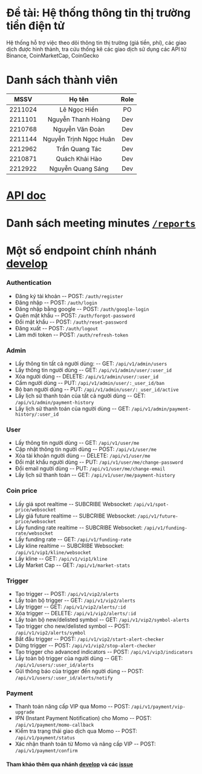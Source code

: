 # Đề tài: Hệ thống thông tin thị trường tiền điện tử
Hệ thống hỗ trợ việc theo dõi thông tin thị trường (giá tiền, phí), các giao dịch được hình thành, tra cứu thống kê các giao dịch sử dụng các API từ Binance, CoinMarketCap, CoinGecko 
# Danh sách thành viên
|    MSSV   |         Họ tên         |  Role  |
|:---------:|:----------------------:|:------:|
|  2211024  |      Lê Ngọc Hiền      | PO     |
|  2211101  |   Nguyễn Thanh Hoàng   | Dev    |
|  2210768  |    Nguyễn Văn Đoàn     | Dev    |
|  2211144  | Nguyễn Trịnh Ngọc Huân | Dev    |
|  2212962  |     Trần Quang Tác     | Dev    |
|  2210871  |     Quách Khải Hào     | Dev    |
|  2212922  |    Nguyễn Quang Sáng   | Dev    |
# [API doc](https://a1-price.thuanle.me/docs/index.html)
# Danh sách meeting minutes [`/reports`](https://github.com/dath-241/coin-price-be-go/tree/main/reports)

# Một số endpoint chính nhánh [develop](https://github.com/dath-241/coin-price-be-go/tree/develop)

### Authentication
- Đăng ký tài khoản
-- POST: ```/auth/register```
- Đăng nhập
-- POST: ```/auth/login```
- Đăng nhập bằng google
-- POST: ```/auth/google-login```
- Quên mật khẩu
-- POST: ```/auth/forgot-password```
- Đổi mật khẩu
-- POST: ```/auth/reset-password```
- Đăng xuất
-- POST: ```/auth/logout```
- Làm mới token
-- POST: ```/auth/refresh-token```

### Admin
- Lấy thông tin tất cả người dùng:
-- GET: ```/api/v1/admin/users```
- Lấy thông tin người dùng
-- GET: ```/api/v1/admin/user/:user_id```
- Xóa người dùng
-- DELETE: ```/api/v1/admin/user/:user_id```
- Cấm người dùng
-- PUT: ```/api/v1/admin/user/:_user_id/ban```
- Bỏ ban người dùng
-- PUT: ```/api/v1/admin/user/:_user_id/active```
- Lấy lịch sử thanh toán của tất cả người dùng
-- GET: ```/api/v1/admin/payment-history```
- Lấy lịch sử thanh toán của người dùng
-- GET: ```/api/v1/admin/payment-history/:user_id```

### User 
- Lấy thông tin người dùng
-- GET: ```/api/v1/user/me```
- Cập nhật thông tin người dùng
-- POST: ```/api/v1/user/me```
- Xóa tài khoản người dùng
-- DELETE: ```/api/v1/user/me```
- Đổi mật khẩu người dùng
-- PUT: ```/api/v1/user/me/change-password```
- Đổi email người dùng
-- PUT: ```/api/v1/user/me/change-email```
- Lấy lịch sử thanh toán
-- GET: ```/api/v1/user/me/payment-history```

### Coin price
- Lấy giá spot realtime
-- SUBCRIBE Websocket: ```/api/v1/spot-price/websocket```
- Lấy giá future realtime
-- SUBCRIBE Websocket: ```/api/v1/future-price/websocket```
- Lấy funding rate realtime
-- SUBCRIBE Websocket: ```/api/v1/funding-rate/websocket```
- Lấy funding rate
-- GET: ```/api/v1/funding-rate```
- Lấy kline realtime
-- SUBCRIBE Websocket: ```/api/v1/vip1/kline/websocket```
- Lấy kline
-- GET: ```/api/v1/vip1/kline```
- Lấy Market Cap
-- GET: ```/api/v1/market-stats```

### Trigger
- Tạo trigger
-- POST: ```/api/v1/vip2/alerts```
- Lấy toàn bộ trigger
-- GET: ```/api/v1/vip2/alerts```
- Lấy trigger
-- GET: ```/api/v1/vip2/alerts/:id```
- Xóa trigger
-- DELETE: ```/api/v1/vip2/alerts/:id```
- Lấy toàn bộ new/delisted symbol 
-- GET: ```/api/v1/vip2/symbol-alerts``` 
- Tạo trigger cho new/delisted symbol
-- POST: ```/api/v1/vip2/alerts/symbol```
- Bắt đầu trigger
-- POST: ```/api/v1/vip2/start-alert-checker```
- Dừng trigger
-- POST: ```/api/v1/vip2/stop-alert-checker```
- Tạo trigger cho advanced indicators
-- POST: ```/api/v1/vip3/indicators```
- Lấy toàn bộ trigger của người dùng
-- GET: ```/api/v1/users/:user_id/alerts```
- Gửi thông báo của trigger đến người dùng
-- POST: ```/api/v1/users/:user_id/alerts/notify```

### Payment
- Thanh toán nâng cấp VIP qua Momo
-- POST: ```/api/v1/payment/vip-upgrade```
- IPN (Instant Payment Notification) cho Momo
-- POST: ```/api/v1/payment/momo-callback```
- Kiểm tra trạng thái giao dịch qua Momo
-- POST: ```/api/v1/payment/status```
- Xác nhận thanh toán từ Momo và nâng cấp VIP
-- POST: ```/api/v1/payment/confirm```

#### Tham khảo thêm qua nhánh [develop](https://github.com/dath-241/coin-price-be-go/tree/develop) và các [issue](https://github.com/dath-241/coin-price-be-go/issues)
